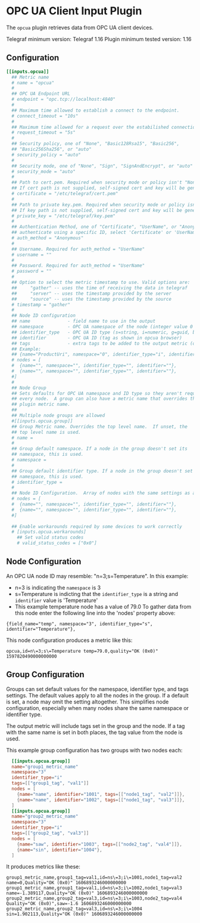 # OPC UA Client Input Plugin

The `opcua` plugin retrieves data from OPC UA client devices.

Telegraf minimum version: Telegraf 1.16
Plugin minimum tested version: 1.16

## Configuration

```toml
[[inputs.opcua]]
  ## Metric name
  # name = "opcua"
  #
  ## OPC UA Endpoint URL
  # endpoint = "opc.tcp://localhost:4840"
  #
  ## Maximum time allowed to establish a connect to the endpoint.
  # connect_timeout = "10s"
  #
  ## Maximum time allowed for a request over the estabilished connection.
  # request_timeout = "5s"
  #
  ## Security policy, one of "None", "Basic128Rsa15", "Basic256",
  ## "Basic256Sha256", or "auto"
  # security_policy = "auto"
  #
  ## Security mode, one of "None", "Sign", "SignAndEncrypt", or "auto"
  # security_mode = "auto"
  #
  ## Path to cert.pem. Required when security mode or policy isn't "None".
  ## If cert path is not supplied, self-signed cert and key will be generated.
  # certificate = "/etc/telegraf/cert.pem"
  #
  ## Path to private key.pem. Required when security mode or policy isn't "None".
  ## If key path is not supplied, self-signed cert and key will be generated.
  # private_key = "/etc/telegraf/key.pem"
  #
  ## Authentication Method, one of "Certificate", "UserName", or "Anonymous".  To
  ## authenticate using a specific ID, select 'Certificate' or 'UserName'
  # auth_method = "Anonymous"
  #
  ## Username. Required for auth_method = "UserName"
  # username = ""
  #
  ## Password. Required for auth_method = "UserName"
  # password = ""
  #
  ## Option to select the metric timestamp to use. Valid options are:
  ##     "gather" -- uses the time of receiving the data in telegraf
  ##     "server" -- uses the timestamp provided by the server
  ##     "source" -- uses the timestamp provided by the source
  # timestamp = "gather"
  #
  ## Node ID configuration
  ## name              - field name to use in the output
  ## namespace         - OPC UA namespace of the node (integer value 0 thru 3)
  ## identifier_type   - OPC UA ID type (s=string, i=numeric, g=guid, b=opaque)
  ## identifier        - OPC UA ID (tag as shown in opcua browser)
  ## tags              - extra tags to be added to the output metric (optional)
  ## Example:
  ## {name="ProductUri", namespace="0", identifier_type="i", identifier="2262", tags=[["tag1","value1"],["tag2","value2]]}
  # nodes = [
  #  {name="", namespace="", identifier_type="", identifier=""},
  #  {name="", namespace="", identifier_type="", identifier=""},
  #]
  #
  ## Node Group
  ## Sets defaults for OPC UA namespace and ID type so they aren't required in
  ## every node.  A group can also have a metric name that overrides the main
  ## plugin metric name.
  ##
  ## Multiple node groups are allowed
  #[[inputs.opcua.group]]
  ## Group Metric name. Overrides the top level name.  If unset, the
  ## top level name is used.
  # name =
  #
  ## Group default namespace. If a node in the group doesn't set its
  ## namespace, this is used.
  # namespace =
  #
  ## Group default identifier type. If a node in the group doesn't set its
  ## namespace, this is used.
  # identifier_type =
  #
  ## Node ID Configuration.  Array of nodes with the same settings as above.
  # nodes = [
  #  {name="", namespace="", identifier_type="", identifier=""},
  #  {name="", namespace="", identifier_type="", identifier=""},
  #]
  
  ## Enable workarounds required by some devices to work correctly
  # [inputs.opcua.workarounds]
    ## Set valid status codes
    # valid_status_codes = ["0x0"]
```

## Node Configuration

An OPC UA node ID may resemble: "n=3;s=Temperature". In this example:

- n=3 is indicating the `namespace` is 3
- s=Temperature is indicting that the `identifier_type` is a string and `identifier` value is 'Temperature'
- This example temperature node has a value of 79.0
To gather data from this node enter the following line into the 'nodes' property above:

```shell
{field_name="temp", namespace="3", identifier_type="s", identifier="Temperature"},
```

This node configuration produces a metric like this:

```text
opcua,id=n\=3;s\=Temperature temp=79.0,quality="OK (0x0)" 1597820490000000000

```

## Group Configuration

Groups can set default values for the namespace, identifier type, and
tags settings.  The default values apply to all the nodes in the
group.  If a default is set, a node may omit the setting altogether.
This simplifies node configuration, especially when many nodes share
the same namespace or identifier type.

The output metric will include tags set in the group and the node.  If
a tag with the same name is set in both places, the tag value from the
node is used.

This example group configuration has two groups with two nodes each:

```toml
  [[inputs.opcua.group]]
  name="group1_metric_name"
  namespace="3"
  identifier_type="i"
  tags=[["group1_tag", "val1"]]
  nodes = [
    {name="name", identifier="1001", tags=[["node1_tag", "val2"]]},
    {name="name", identifier="1002", tags=[["node1_tag", "val3"]]},
  ]
  [[inputs.opcua.group]]
  name="group2_metric_name"
  namespace="3"
  identifier_type="i"
  tags=[["group2_tag", "val3"]]
  nodes = [
    {name="saw", identifier="1003", tags=[["node2_tag", "val4"]]},
    {name="sin", identifier="1004"},
  ]
```

It produces metrics like these:

```text
group1_metric_name,group1_tag=val1,id=ns\=3;i\=1001,node1_tag=val2 name=0,Quality="OK (0x0)" 1606893246000000000
group1_metric_name,group1_tag=val1,id=ns\=3;i\=1002,node1_tag=val3 name=-1.389117,Quality="OK (0x0)" 1606893246000000000
group2_metric_name,group2_tag=val3,id=ns\=3;i\=1003,node2_tag=val4 Quality="OK (0x0)",saw=-1.6 1606893246000000000
group2_metric_name,group2_tag=val3,id=ns\=3;i\=1004 sin=1.902113,Quality="OK (0x0)" 1606893246000000000
```
